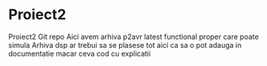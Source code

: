 # Proiect2
Proiect2 Git repo
Aici avem arhiva p2avr latest functional proper care poate simula
Arhiva dsp ar trebui sa se plasese tot aici ca sa o pot adauga in documentatie
macar ceva cod cu explicatii 
